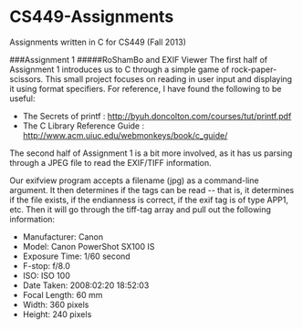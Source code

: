 CS449-Assignments
=================

Assignments written in C for CS449 (Fall 2013)


###Assignment 1
#####RoShamBo and EXIF Viewer
The first half of Assignment 1 introduces us to C through a simple game of rock-paper-scissors. This small project focuses on reading in user input and displaying it using format specifiers. For reference, I have found the following to be useful:
- The Secrets of printf : http://byuh.doncolton.com/courses/tut/printf.pdf
- The C Library Reference Guide : http://www.acm.uiuc.edu/webmonkeys/book/c_guide/

The second half of Assignment 1 is a bit more involved, as it has us parsing through a JPEG file to read the EXIF/TIFF information. 

Our exifview program accepts a filename (jpg) as a command-line argument. It then determines if the tags can be read -- that is, it determines if the file exists, if the endianness is correct, if the exif tag is of type APP1, etc. Then it will go through the tiff-tag array and pull out the following information:

- Manufacturer:   Canon
- Model:          Canon PowerShot SX100 IS
- Exposure Time:  1/60 second
- F-stop:         f/8.0
- ISO:            ISO 100
- Date Taken:     2008:02:20 18:52:03
- Focal Length:   60 mm
- Width:          360 pixels
- Height:         240 pixels
